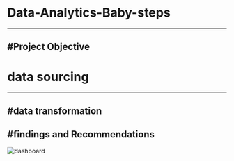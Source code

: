 # Data-Analytics-Baby-steps
----
#Project Objective
----
# data sourcing
----
#data transformation 
-----
#findings and Recommendations
----
![dashboard](https://user-images.githubusercontent.com/91130207/174004857-b16f571c-de29-4381-98d8-8d132ffce4bb.png)
